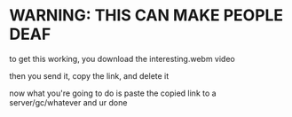 # WARNING: THIS CAN MAKE PEOPLE DEAF
to get this working, you download the interesting.webm video

then you send it, copy the link, and delete it

now what you're going to do is paste the copied link to a server/gc/whatever and ur done
